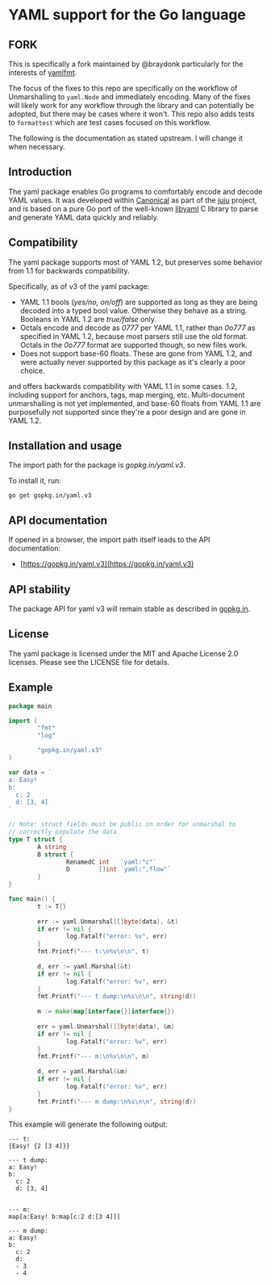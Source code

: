 # YAML support for the Go language

FORK
------------

This is specifically a fork maintained by @braydonk particularly for
the interests of [yamlfmt](https://www.github.com/google/yamlfmt).

The focus of the fixes to this repo are specifically on the workflow of
Unmarshalling to `yaml.Node` and immediately encoding. Many of the fixes
will likely work for any workflow through the library and can potentially
be adopted, but there may be cases where it won't.
This repo also adds tests to `formattest` which are test cases focused on
this workflow.

The following is the documentation as stated upstream. I will change it
when necessary.

Introduction
------------

The yaml package enables Go programs to comfortably encode and decode YAML
values. It was developed within [Canonical](https://www.canonical.com) as
part of the [juju](https://juju.ubuntu.com) project, and is based on a
pure Go port of the well-known [libyaml](http://pyyaml.org/wiki/LibYAML)
C library to parse and generate YAML data quickly and reliably.

Compatibility
-------------

The yaml package supports most of YAML 1.2, but preserves some behavior
from 1.1 for backwards compatibility.

Specifically, as of v3 of the yaml package:

 - YAML 1.1 bools (_yes/no, on/off_) are supported as long as they are being
   decoded into a typed bool value. Otherwise they behave as a string. Booleans
   in YAML 1.2 are _true/false_ only.
 - Octals encode and decode as _0777_ per YAML 1.1, rather than _0o777_
   as specified in YAML 1.2, because most parsers still use the old format.
   Octals in the  _0o777_ format are supported though, so new files work.
 - Does not support base-60 floats. These are gone from YAML 1.2, and were
   actually never supported by this package as it's clearly a poor choice.

and offers backwards
compatibility with YAML 1.1 in some cases.
1.2, including support for
anchors, tags, map merging, etc. Multi-document unmarshalling is not yet
implemented, and base-60 floats from YAML 1.1 are purposefully not
supported since they're a poor design and are gone in YAML 1.2.

Installation and usage
----------------------

The import path for the package is *gopkg.in/yaml.v3*.

To install it, run:

    go get gopkg.in/yaml.v3

API documentation
-----------------

If opened in a browser, the import path itself leads to the API documentation:

  - [https://gopkg.in/yaml.v3](https://gopkg.in/yaml.v3)

API stability
-------------

The package API for yaml v3 will remain stable as described in [gopkg.in](https://gopkg.in).


License
-------

The yaml package is licensed under the MIT and Apache License 2.0 licenses.
Please see the LICENSE file for details.


Example
-------

```Go
package main

import (
        "fmt"
        "log"

        "gopkg.in/yaml.v3"
)

var data = `
a: Easy!
b:
  c: 2
  d: [3, 4]
`

// Note: struct fields must be public in order for unmarshal to
// correctly populate the data.
type T struct {
        A string
        B struct {
                RenamedC int   `yaml:"c"`
                D        []int `yaml:",flow"`
        }
}

func main() {
        t := T{}
    
        err := yaml.Unmarshal([]byte(data), &t)
        if err != nil {
                log.Fatalf("error: %v", err)
        }
        fmt.Printf("--- t:\n%v\n\n", t)
    
        d, err := yaml.Marshal(&t)
        if err != nil {
                log.Fatalf("error: %v", err)
        }
        fmt.Printf("--- t dump:\n%s\n\n", string(d))
    
        m := make(map[interface{}]interface{})
    
        err = yaml.Unmarshal([]byte(data), &m)
        if err != nil {
                log.Fatalf("error: %v", err)
        }
        fmt.Printf("--- m:\n%v\n\n", m)
    
        d, err = yaml.Marshal(&m)
        if err != nil {
                log.Fatalf("error: %v", err)
        }
        fmt.Printf("--- m dump:\n%s\n\n", string(d))
}
```

This example will generate the following output:

```
--- t:
{Easy! {2 [3 4]}}

--- t dump:
a: Easy!
b:
  c: 2
  d: [3, 4]


--- m:
map[a:Easy! b:map[c:2 d:[3 4]]]

--- m dump:
a: Easy!
b:
  c: 2
  d:
  - 3
  - 4
```

